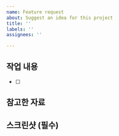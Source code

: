 ```yaml
---
name: Feature request
about: Suggest an idea for this project
title: ''
labels: ''
assignees: ''

---
```


<!-- 🔥 다음 양식으로 제목을 작성해주세요 : [task num] task 이름 -->
<!-- ex) [T-2.1]: 화면에 지도를 보여줄 수 있다. -->

## 작업 내용
<!-- ex) 화면 UI 그리기 -->
- [ ]

## 참고한 자료

## 스크린샷 (필수)
